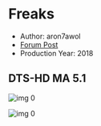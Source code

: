 # Freaks

* Author: aron7awol
* [Forum Post](https://www.avsforum.com/threads/bass-eq-for-filtered-movies.2995212/post-58968824)
* Production Year: 2018

## DTS-HD MA 5.1

![img 0](https://i.imgur.com/lprgVPF.jpg)

![img 0](https://i.imgur.com/F1OUUNy.png)

